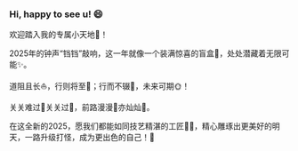 ### Hi, happy to see u! 😄

欢迎踏入我的专属小天地🎉！

2025年的钟声“铛铛”敲响，这一年就像一个装满惊喜的盲盒🎁，处处潜藏着无限可能✨。

道阻且长⛵，行则将至👣；行而不辍💪，未来可期🌞！

关关难过🚧关关过🧱，前路漫漫🌟亦灿灿🌈。

在这全新的2025，愿我们都能如同技艺精湛的工匠🧑‍✈️，精心雕琢出更美好的明天，一路升级打怪，成为更出色的自己！🥂 